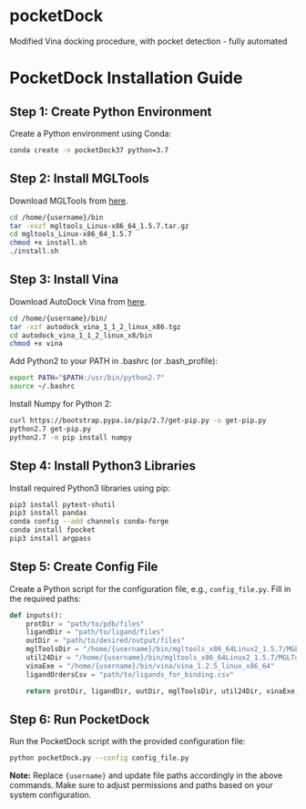 # pocketDock
Modified Vina docking procedure, with pocket detection - fully automated
# PocketDock Installation Guide

## Step 1: Create Python Environment

Create a Python environment using Conda:

```bash
conda create -n pocketDock37 python=3.7
```

## Step 2: Install MGLTools

Download MGLTools from [here](https://ccsb.scripps.edu/mgltools/downloads/).

```bash
cd /home/{username}/bin
tar -xvzf mgltools_Linux-x86_64_1.5.7.tar.gz
cd mgltools_Linux-x86_64_1.5.7
chmod +x install.sh
./install.sh
```

## Step 3: Install Vina

Download AutoDock Vina from [here](https://vina.scripps.edu/downloads/).

```bash
cd /home/{username}/bin/
tar -xzf autodock_vina_1_1_2_linux_x86.tgz
cd autodock_vina_1_1_2_linux_x8/bin
chmod +x vina
```

Add Python2 to your PATH in .bashrc (or .bash_profile):

```bash
export PATH="$PATH:/usr/bin/python2.7"
source ~/.bashrc
```

Install Numpy for Python 2:

```bash
curl https://bootstrap.pypa.io/pip/2.7/get-pip.py -o get-pip.py
python2.7 get-pip.py
python2.7 -m pip install numpy
```

## Step 4: Install Python3 Libraries

Install required Python3 libraries using pip:

```bash
pip3 install pytest-shutil
pip3 install pandas
conda config --add channels conda-forge
conda install fpocket
pip3 install argpass
```

## Step 5: Create Config File

Create a Python script for the configuration file, e.g., `config_file.py`. Fill in the required paths:

```python
def inputs():
    protDir = "path/to/pdb/files"
    ligandDir = "path/to/ligand/files"
    outDir = "path/to/desired/output/files"
    mglToolsDir = "/home/{username}/bin/mgltools_x86_64Linux2_1.5.7/MGLToolsPckgs"
    util24Dir = "/home/{username}/bin/mgltools_x86_64Linux2_1.5.7/MGLToolsPckgs/AutoDockTools/Utilities24"
    vinaExe = "/home/{username}/bin/vina/vina_1.2.5_linux_x86_64"
    ligandOrdersCsv = "path/to/ligands_for_binding.csv"

    return protDir, ligandDir, outDir, mglToolsDir, util24Dir, vinaExe, ligandOrdersCsv
```

## Step 6: Run PocketDock

Run the PocketDock script with the provided configuration file:

```bash
python pocketDock.py --config config_file.py
```

**Note:** Replace `{username}` and update file paths accordingly in the above commands. Make sure to adjust permissions and paths based on your system configuration.
